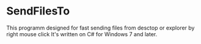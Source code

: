# SendFilesTo
This programm designed for fast sending files from desctop or explorer by right mouse click
It's written on C# for Windows 7 and later.
